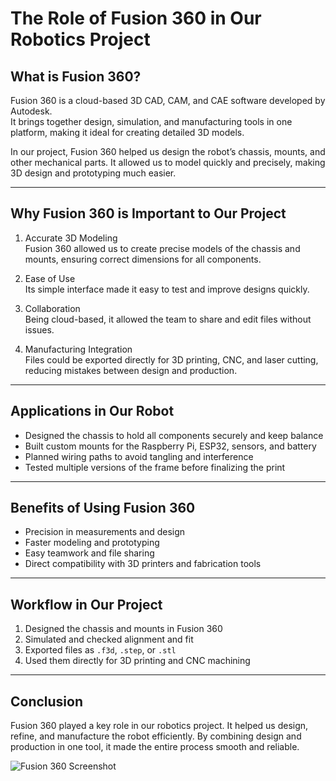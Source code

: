 # The Role of Fusion 360 in Our Robotics Project

## What is Fusion 360?

Fusion 360 is a cloud-based 3D CAD, CAM, and CAE software developed by Autodesk.  
It brings together design, simulation, and manufacturing tools in one platform, making it ideal for creating detailed 3D models.

In our project, Fusion 360 helped us design the robot’s chassis, mounts, and other mechanical parts. It allowed us to model quickly and precisely, making 3D design and prototyping much easier.

---

## Why Fusion 360 is Important to Our Project

1. Accurate 3D Modeling  
   Fusion 360 allowed us to create precise models of the chassis and mounts, ensuring correct dimensions for all components.

2. Ease of Use  
   Its simple interface made it easy to test and improve designs quickly.

3. Collaboration  
   Being cloud-based, it allowed the team to share and edit files without issues.

4. Manufacturing Integration  
   Files could be exported directly for 3D printing, CNC, and laser cutting, reducing mistakes between design and production.

---

## Applications in Our Robot

- Designed the chassis to hold all components securely and keep balance  
- Built custom mounts for the Raspberry Pi, ESP32, sensors, and battery  
- Planned wiring paths to avoid tangling and interference  
- Tested multiple versions of the frame before finalizing the print  

---

## Benefits of Using Fusion 360

- Precision in measurements and design  
- Faster modeling and prototyping  
- Easy teamwork and file sharing  
- Direct compatibility with 3D printers and fabrication tools  

---

## Workflow in Our Project

1. Designed the chassis and mounts in Fusion 360  
2. Simulated and checked alignment and fit  
3. Exported files as `.f3d`, `.step`, or `.stl`  
4. Used them directly for 3D printing and CNC machining  

---

## Conclusion

Fusion 360 played a key role in our robotics project. It helped us design, refine, and manufacture the robot efficiently. By combining design and production in one tool, it made the entire process smooth and reliable.

![Fusion 360 Screenshot](https://github.com/user-attachments/assets/example-fusion360.png)

